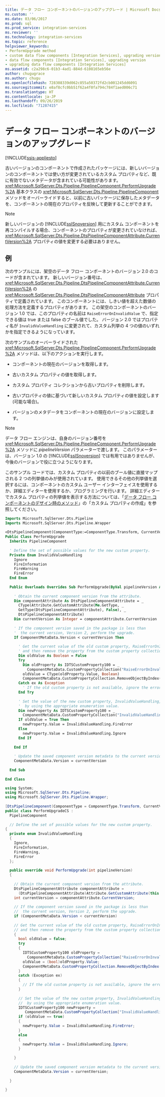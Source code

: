 ```yaml
---
title: データ フロー コンポーネントのバージョンのアップグレード | Microsoft Docs
ms.custom: ''
ms.date: 03/06/2017
ms.prod: sql
ms.prod_service: integration-services
ms.reviewer: ''
ms.technology: integration-services
ms.topic: reference
helpviewer_keywords:
- PerformUpgrade method
- custom data flow components [Integration Services], upgrading version
- data flow components [Integration Services], upgrading version
- upgrading data flow components [Integration Services]
ms.assetid: c2a298c6-01b3-4ad1-884d-6108165eb56e
author: chugugrace
ms.author: chugu
ms.openlocfilehash: 728308339d062c855a50372fd2cb001245dd6091
ms.sourcegitcommit: e8af8cfc0bb51f62a4f0fa794c784f1aed006c71
ms.translationtype: HT
ms.contentlocale: ja-JP
ms.lasthandoff: 09/26/2019
ms.locfileid: "71287415"
---
```

# <a name="upgrading-the-version-of-a-data-flow-component"></a>データ フロー コンポーネントのバージョンのアップグレード

[!INCLUDE[ssis-appliesto](../../../includes/ssis-appliesto-ssvrpluslinux-asdb-asdw-xxx.md)]


  古いバージョンのコンポーネントで作成されたパッケージには、新しいバージョンのコンポーネントでは使い方が変更されているカスタム プロパティなど、既に有効でないメタデータが含まれている可能性があります。 <xref:Microsoft.SqlServer.Dts.Pipeline.PipelineComponent.PerformUpgrade%2A> 基本クラスの <xref:Microsoft.SqlServer.Dts.Pipeline.PipelineComponent> メソッドをオーバーライドすると、以前に古いパッケージに保存したメタデータを、コンポーネントの現在のプロパティを反映して更新することができます。  
  
> [!NOTE]  
>  新しいバージョンの [!INCLUDE[ssISnoversion](../../../includes/ssisnoversion-md.md)] 用にカスタム コンポーネントを再コンパイルする場合、コンポーネントのプロパティが変更されていなければ、<xref:Microsoft.SqlServer.Dts.Pipeline.DtsPipelineComponentAttribute.CurrentVersion%2A> プロパティの値を変更する必要はありません。  
  
## <a name="example"></a>例  
 次のサンプルには、架空のデータ フロー コンポーネントのバージョン 2.0 のコードが含まれています。 新しいバージョン番号は、<xref:Microsoft.SqlServer.Dts.Pipeline.DtsPipelineComponentAttribute.CurrentVersion%2A> の <xref:Microsoft.SqlServer.Dts.Pipeline.DtsPipelineComponentAttribute> プロパティで定義されています。 このコンポーネントには、しきい値を超えた数値の処理方法を定義するプロパティがあります。 この架空のコンポーネントのバージョン 1.0 では、このプロパティの名前は `RaiseErrorOnInvalidValue` で、指定できる値は true または false のブール値でした。 バージョン 2.0 ではプロパティ名が `InvalidValueHandling` に変更されて、カスタム列挙の 4 つの値のいずれかを指定できるようになっています。  
  
 次のサンプルのオーバーライドされた <xref:Microsoft.SqlServer.Dts.Pipeline.PipelineComponent.PerformUpgrade%2A> メソッドは、以下のアクションを実行します。  
  
-   コンポーネントの現在のバージョンを取得します。  
  
-   古いカスタム プロパティの値を取得します。  
  
-   カスタム プロパティ コレクションから古いプロパティを削除します。  
  
-   古いプロパティの値に基づいて新しいカスタム プロパティの値を設定します (可能な場合)。  
  
-   バージョンのメタデータをコンポーネントの現在のバージョンに設定します。  
  
> [!NOTE]  
>  データ フロー エンジンは、自身のバージョン番号を <xref:Microsoft.SqlServer.Dts.Pipeline.PipelineComponent.PerformUpgrade%2A> メソッドに *pipelineVersion* パラメーターで渡します。 このパラメーターは、バージョン 1.0 の [!INCLUDE[ssISnoversion](../../../includes/ssisnoversion-md.md)] では有用ではありませんが、今後のバージョンで役に立つようになります。  
  
 このサンプル コードでは、カスタム プロパティの以前のブール値に直接マップされる 2 つの列挙値のみが使用されています。 使用できるその他の列挙値を選択するには、コンポーネントのカスタム ユーザー インターフェイスを使用するか、詳細エディターを使用するか、プログラミングを行います。 詳細エディターでカスタム プロパティの列挙値を表示する方法については、「[データ フロー コンポーネントのデザイン時のメソッド](../../../integration-services/extending-packages-custom-objects/data-flow/design-time-methods-of-a-data-flow-component.md)」の「カスタム プロパティの作成」を参照してください。  
  
```vb  
Imports Microsoft.SqlServer.Dts.Pipeline  
Imports Microsoft.SqlServer.Dts.Pipeline.Wrapper  
  
<DtsPipelineComponent(ComponentType:=ComponentType.Transform, CurrentVersion:=2)> _  
Public Class PerformUpgrade  
  Inherits PipelineComponent  
  
  ' Define the set of possible values for the new custom property.  
  Private Enum InvalidValueHandling  
    Ignore  
    FireInformation  
    FireWarning  
    FireError  
  End Enum  
  
  Public Overloads Overrides Sub PerformUpgrade(ByVal pipelineVersion As Integer)  
  
    ' Obtain the current component version from the attribute.  
    Dim componentAttribute As DtsPipelineComponentAttribute = _  
      CType(Attribute.GetCustomAttribute(Me.GetType, _  
      GetType(DtsPipelineComponentAttribute), False), _  
      DtsPipelineComponentAttribute)  
    Dim currentVersion As Integer = componentAttribute.CurrentVersion  
  
    ' If the component version saved in the package is less than  
    '  the current version, Version 2, perform the upgrade.  
    If ComponentMetaData.Version < currentVersion Then  
  
      ' Get the current value of the old custom property, RaiseErrorOnInvalidValue,   
      ' and then remove the property from the custom property collection.  
      Dim oldValue As Boolean = False  
      Try  
        Dim oldProperty As IDTSCustomProperty100 = _  
          ComponentMetaData.CustomPropertyCollection("RaiseErrorOnInvalidValue")  
        oldValue = CType(oldProperty.Value, Boolean)  
        ComponentMetaData.CustomPropertyCollection.RemoveObjectByIndex("RaiseErrorOnInvalidValue")  
      Catch ex As Exception  
        ' If the old custom property is not available, ignore the error.  
      End Try  
  
      ' Set the value of the new custom property, InvalidValueHandling,  
      '  by using the appropriate enumeration value.  
      Dim newProperty As IDTSCustomProperty100 = _  
        ComponentMetaData.CustomPropertyCollection("InvalidValueHandling")  
      If oldValue = True Then  
        newProperty.Value = InvalidValueHandling.FireError  
      Else  
        newProperty.Value = InvalidValueHandling.Ignore  
      End If  
  
    End If  
  
    ' Update the saved component version metadata to the current version.  
    ComponentMetaData.Version = currentVersion  
  
  End Sub  
  
End Class  
```  
  
```csharp  
using System;  
using Microsoft.SqlServer.Dts.Pipeline;  
using Microsoft.SqlServer.Dts.Pipeline.Wrapper;  
  
[DtsPipelineComponent(ComponentType = ComponentType.Transform, CurrentVersion = 2)]  
public class PerformUpgradeCS :  
  PipelineComponent  
  
  // Define the set of possible values for the new custom property.  
{  
  private enum InvalidValueHandling  
  {  
    Ignore,  
    FireInformation,  
    FireWarning,  
    FireError  
  };  
  
  public override void PerformUpgrade(int pipelineVersion)  
  {  
  
    // Obtain the current component version from the attribute.  
    DtsPipelineComponentAttribute componentAttribute =   
      (DtsPipelineComponentAttribute)Attribute.GetCustomAttribute(this.GetType(), typeof(DtsPipelineComponentAttribute), false);  
    int currentVersion = componentAttribute.CurrentVersion;  
  
    // If the component version saved in the package is less than  
    //  the current version, Version 2, perform the upgrade.  
    if (ComponentMetaData.Version < currentVersion)  
  
    // Get the current value of the old custom property, RaiseErrorOnInvalidValue,   
    // and then remove the property from the custom property collection.  
    {  
      bool oldValue = false;  
      try  
      {  
        IDTSCustomProperty100 oldProperty =   
          ComponentMetaData.CustomPropertyCollection["RaiseErrorOnInvalidValue"];  
        oldValue = (bool)oldProperty.Value;  
        ComponentMetaData.CustomPropertyCollection.RemoveObjectByIndex("RaiseErrorOnInvalidValue");  
      }  
      catch (Exception ex)  
      {  
        // If the old custom property is not available, ignore the error.  
      }  
  
      // Set the value of the new custom property, InvalidValueHandling,  
      //  by using the appropriate enumeration value.  
      IDTSCustomProperty100 newProperty =   
         ComponentMetaData.CustomPropertyCollection["InvalidValueHandling"];  
      if (oldValue == true)  
      {  
        newProperty.Value = InvalidValueHandling.FireError;  
      }  
      else  
      {  
        newProperty.Value = InvalidValueHandling.Ignore;  
      }  
  
    }  
  
    // Update the saved component version metadata to the current version.  
    ComponentMetaData.Version = currentVersion;  
  
  }  
  
}  
```
